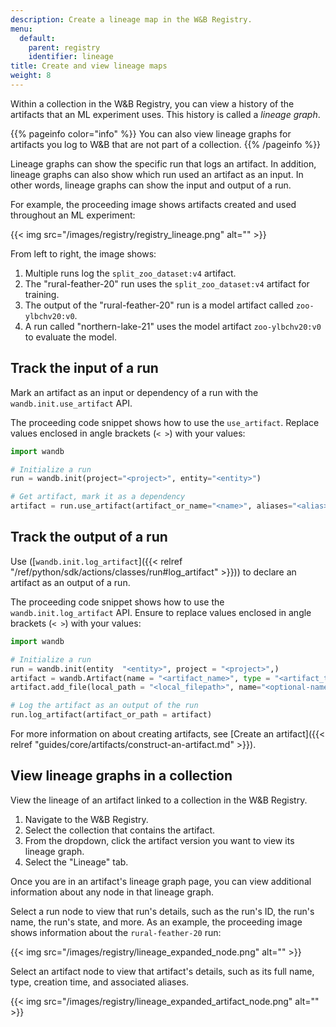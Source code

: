 ```yaml
---
description: Create a lineage map in the W&B Registry.
menu:
  default:
    parent: registry
    identifier: lineage
title: Create and view lineage maps
weight: 8
---
```


Within a collection in the W&B Registry, you can view a history of the artifacts that an ML experiment uses. This history is called a _lineage graph_.

{{% pageinfo color="info" %}}
You can also view lineage graphs for artifacts you log to W&B that are not part of a collection.
{{% /pageinfo %}}

Lineage graphs can show the specific run that logs an artifact. In addition, lineage graphs can also show which run used an artifact as an input. In other words, lineage graphs can show the input and output of a run. 


For example, the proceeding image shows artifacts created and used throughout an ML experiment:

{{< img src="/images/registry/registry_lineage.png" alt="" >}}

From left to right, the image shows:
1. Multiple runs log the `split_zoo_dataset:v4` artifact.
2. The "rural-feather-20" run uses the `split_zoo_dataset:v4` artifact for training.
3. The output of the "rural-feather-20" run is a model artifact called `zoo-ylbchv20:v0`.
4. A run called "northern-lake-21" uses the model artifact `zoo-ylbchv20:v0` to evaluate the model.


## Track the input of a run

Mark an artifact as an input or dependency of a run with the `wandb.init.use_artifact` API.

The proceeding code snippet shows how to use the `use_artifact`. Replace values enclosed in angle brackets (`< >`) with your values:

```python
import wandb

# Initialize a run
run = wandb.init(project="<project>", entity="<entity>")

# Get artifact, mark it as a dependency
artifact = run.use_artifact(artifact_or_name="<name>", aliases="<alias>")
```


## Track the output of a run

Use ([`wandb.init.log_artifact`]({{< relref "/ref/python/sdk/actions/classes/run#log_artifact" >}})) to declare an artifact as an output of a run.

The proceeding code snippet shows how to use the `wandb.init.log_artifact` API. Ensure to replace values enclosed in angle brackets (`< >`) with your values:

```python
import wandb

# Initialize a run
run = wandb.init(entity  "<entity>", project = "<project>",)
artifact = wandb.Artifact(name = "<artifact_name>", type = "<artifact_type>")
artifact.add_file(local_path = "<local_filepath>", name="<optional-name>")

# Log the artifact as an output of the run
run.log_artifact(artifact_or_path = artifact)
```

For more information on about creating artifacts, see [Create an artifact]({{< relref "guides/core/artifacts/construct-an-artifact.md" >}}).


## View lineage graphs in a collection

View the lineage of an artifact linked to a collection in the W&B Registry.

1. Navigate to the W&B Registry.
2. Select the collection that contains the artifact.
3. From the dropdown, click the artifact version you want to view its lineage graph.
4. Select the "Lineage" tab.


Once you are in an artifact's lineage graph page, you can view additional information about any node in that lineage graph. 
 
Select a run node to view that run's details, such as the run's ID, the run's name, the run's state, and more. As an example, the proceeding image shows information about the `rural-feather-20` run:

{{< img src="/images/registry/lineage_expanded_node.png" alt="" >}}

Select an artifact node to view that artifact's details, such as its full name, type, creation time, and associated aliases.

{{< img src="/images/registry/lineage_expanded_artifact_node.png" alt="" >}}